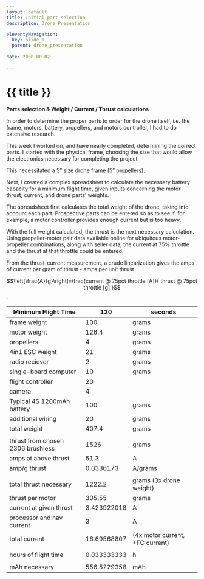 ```yaml
---
layout: default
title: Initial part selection
description: Drone Presentation

eleventyNavigation:
  key: slide_1
  parent: drone_presentation
  
date: 2000-00-02

---
```

<div class="carousel-item" style="height: 100%">
<h1 class="text-center mt-3">{{ title }}</h1>

<div class="container align-content-center" style="height: 100%">
<div class="row">
<div class="col-lg align-content-center">

**Parts selection & Weight / Current / Thrust calculations**

In order to determine the proper parts to order for the drone itself, i.e. the frame, motors, battery, propellers, and motors controller, I had to do extensive research.

This week I worked on, and have nearly completed, determining the correct parts. I started with the physical frame, choosing the size that would allow the electronics necessary for completing the project.

This necessitated a 5” size drone frame (5” propellers). 

Next, I created a complex spreadsheet to calculate the necessary battery capacity for a minimum flight time, given inputs concerning the motor thrust, current, and drone parts’ weights.

The spreadsheet first calculates the total weight of the drone, taking into account each part. Prospective parts can be entered so as to see if, for example, a motor controller provides enough current but is too heavy.

With the full weight calculated, the thrust is the next necessary calculation. Using propeller-motor pair data available online for ubiquitous motor-propeller combinations, along with seller data, the current at 75% throttle and the thrust at that throttle could be entered.

From the thrust-current measurement, a crude linearization gives the amps of current per gram of thrust - amps per unit thrust 

$$\left[\frac{A}{g}\right]=\frac{current @ 75pct throttle [A]}{ thrust @ 75pct throttle [g] }$$.

</div>
<div class="col-lg align-content-center">

<div class="d-flex justify-content-center">


|Minimum Flight Time|	120|	seconds|
|-|-|-|
|frame weight|	100|	grams|
|motor weight|	126.4|	grams|
|propellers|	4|	grams|
|4in1 ESC weight|	21|	grams|
|radio reciever|	2|	grams|
|single-board computer|	10|	grams|
|flight controller|	20|	 |
|camera|	4|	 |
|Typical 4S 1200mAh battery|	100|	grams|
|additional wiring|	20|	grams|
|total weight|	407.4|	grams|
| |	 |	 |
|thrust from chosen 2306 brushless|	1526|	grams|
|amps at above thrust|	51.3|	A|
|amp/g thrust|	0.0336173|	A/grams|
| |	 |	 |
|total thrust necessary|	1222.2|	grams (3x drone weight)|
|thrust per motor|	305.55|	grams|
|current at given thrust|	3.423922018|	A|
|processor and nav current|	3|	A|
|total current|	16.69568807|	(4x motor current, +FC current)|
| |	 |	 |
|hours of flight time|	0.033333333|	h|
| |	 |	 |
|mAh necessary|	556.5229358|	mAh|

</div>

</div>
</div>
</div>


</div>